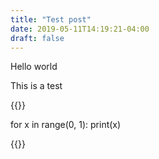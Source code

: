```yaml
---
title: "Test post"
date: 2019-05-11T14:19:21-04:00
draft: false
---
```


Hello world

This is a test

{{<highlight python>}}

for x in range(0, 1):
	print(x)

{{</highlight>}}

